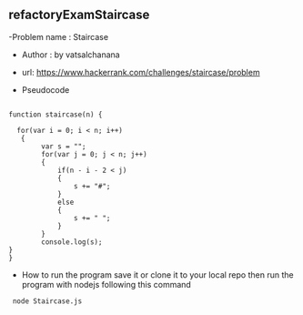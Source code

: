 ## refactoryExamStaircase

-Problem name : Staircase

- Author : by vatsalchanana

- url: https://www.hackerrank.com/challenges/staircase/problem

- Pseudocode
```

function staircase(n) {

  for(var i = 0; i < n; i++)
   {
        var s = "";
        for(var j = 0; j < n; j++)
        {
            if(n - i - 2 < j)
            {
                s += "#";
            }
            else
            {
                s += " ";
            }
        }
        console.log(s);
}
}
```
- How to run the program
  save it or clone it to your local repo then run the program with nodejs following this command
```
 node Staircase.js
```
